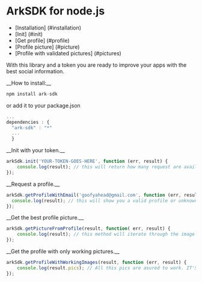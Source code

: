 ArkSDK for node.js
=======
* [Installation] (#installation)
* [Init] (#init)
* [Get profile] (#profile)
* [Profile picture] (#picture)
* [Profile with validated pictures] (#pictures)

With this library and a token you are ready to improve your apps with the best social information.

<a name="installation" />
__How to install:__

```js
npm install ark-sdk
```
or add it to your package.json
```js
...
dependencies : {
  "ark-sdk" : "*"
  ...
  }
```

<a name="init" />
__Init with your token.__

```js
arkSdk.init('YOUR-TOKEN-GOES-HERE', function (err, result) {
	console.log(result); // this will return how many request are available on this token
});
```

<a name="profile" />
__Request a profile.__

```js
arkSdk.getProfileWithEmail('goofyahead@gmail.com', function (err, result) {
  console.log(result); // this will show you a valid profile or unknown
});
```
<a name="picture" />
__Get the best profile picture.__

```js
arkSdk.getPictureFromProfile(result, function( err, result) {
	console.log(result); // this method will iterate through the image to pick the best one. IT'S SLOW!
});
```
<a name="pictures" />
__Get the profile with only working pictures.__

```js
arkSdk.getProfileWithWorkingImages(result, function (err, result) {
	console.log(result.pics); // All this pics are asured to work. IT'S SLOW
});
```
